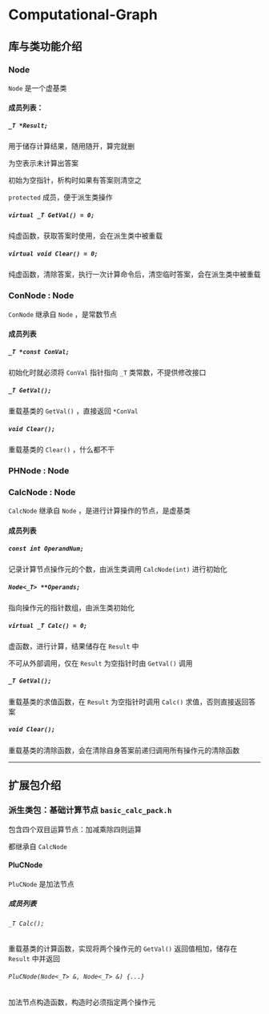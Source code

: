 # Computational-Graph

## 库与类功能介绍

### Node

`Node` 是一个虚基类

#### 成员列表：

##### `_T *Result;`

用于储存计算结果，随用随开，算完就删

为空表示未计算出答案

初始为空指针，析构时如果有答案则清空之

`protected` 成员，便于派生类操作

##### `virtual _T GetVal() = 0;`

纯虚函数，获取答案时使用，会在派生类中被重载

##### `virtual void Clear() = 0;`

纯虚函数，清除答案，执行一次计算命令后，清空临时答案，会在派生类中被重载

### ConNode : Node

`ConNode` 继承自 `Node` ，是常数节点

#### 成员列表

##### `_T *const ConVal;`

初始化时就必须将 `ConVal` 指针指向 `_T` 类常数，不提供修改接口

##### `_T GetVal();`

重载基类的 `GetVal()` ，直接返回 `*ConVal`

##### `void Clear();`

重载基类的 `Clear()` ，什么都不干

### PHNode : Node

### CalcNode : Node

`CalcNode` 继承自 `Node` ，是进行计算操作的节点，是虚基类

#### 成员列表

##### `const int OperandNum;`

记录计算节点操作元的个数，由派生类调用 `CalcNode(int)` 进行初始化

##### `Node<_T> **Operands;`

指向操作元的指针数组，由派生类初始化

##### `virtual _T Calc() = 0;`

虚函数，进行计算，结果储存在 `Result` 中

不可从外部调用，仅在 `Result` 为空指针时由 `GetVal()` 调用

##### `_T GetVal();`

重载基类的求值函数，在 `Result` 为空指针时调用 `Calc()` 求值，否则直接返回答案

##### `void Clear();`

重载基类的清除函数，会在清除自身答案前递归调用所有操作元的清除函数

---

## 扩展包介绍
 
### 派生类包：基础计算节点 `basic_calc_pack.h`

包含四个双目运算节点：加减乘除四则运算

都继承自 `CalcNode`

#### PluCNode

`PluCNode` 是加法节点

##### 成员列表

###### `_T Calc();`

重载基类的计算函数，实现将两个操作元的 `GetVal()` 返回值相加，储存在 `Result` 中并返回

###### `PluCNode(Node<_T> &, Node<_T> &) {...}` 

加法节点构造函数，构造时必须指定两个操作元
